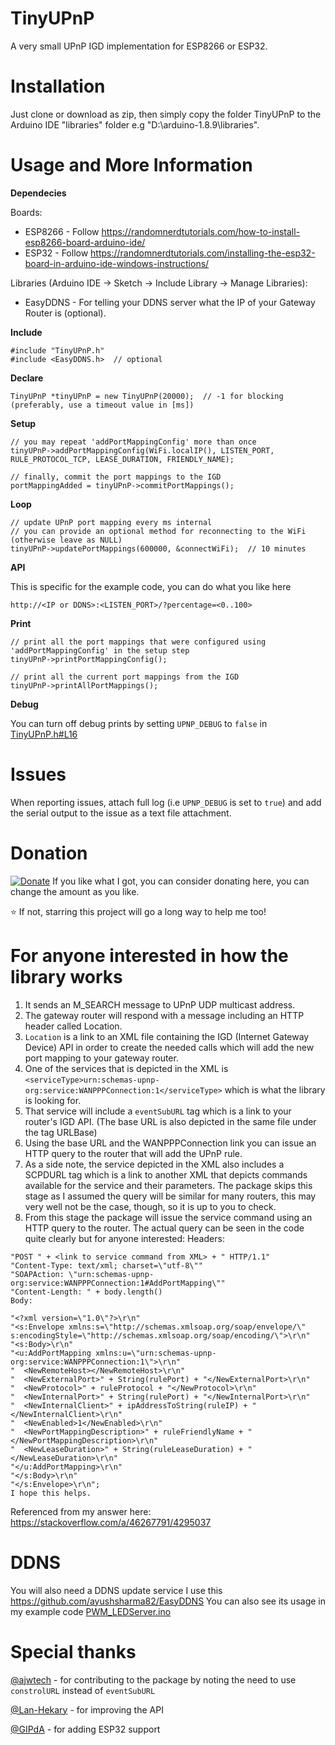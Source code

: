 # TinyUPnP
A very small UPnP IGD implementation for ESP8266 or ESP32.

Installation
=
Just clone or download as zip, then simply copy the folder TinyUPnP to the Arduino IDE "libraries" folder e.g "D:\arduino-1.8.9\libraries".

Usage and More Information
=

**Dependecies**

Boards:
* ESP8266 - Follow https://randomnerdtutorials.com/how-to-install-esp8266-board-arduino-ide/
* ESP32 - Follow https://randomnerdtutorials.com/installing-the-esp32-board-in-arduino-ide-windows-instructions/

Libraries (Arduino IDE -> Sketch -> Include Library -> Manage Libraries):
* EasyDDNS - For telling your DDNS server what the IP of your Gateway Router is (optional).

**Include**
```
#include "TinyUPnP.h"
#include <EasyDDNS.h>  // optional
```

**Declare**
```
TinyUPnP *tinyUPnP = new TinyUPnP(20000);  // -1 for blocking (preferably, use a timeout value in [ms])
```
**Setup**
```
// you may repeat 'addPortMappingConfig' more than once
tinyUPnP->addPortMappingConfig(WiFi.localIP(), LISTEN_PORT, RULE_PROTOCOL_TCP, LEASE_DURATION, FRIENDLY_NAME);

// finally, commit the port mappings to the IGD
portMappingAdded = tinyUPnP->commitPortMappings();
```
**Loop**
```
// update UPnP port mapping every ms internal
// you can provide an optional method for reconnecting to the WiFi (otherwise leave as NULL)
tinyUPnP->updatePortMappings(600000, &connectWiFi);  // 10 minutes
```
**API**

This is specific for the example code, you can do what you like here
```
http://<IP or DDNS>:<LISTEN_PORT>/?percentage=<0..100>
```
**Print**
```
// print all the port mappings that were configured using 'addPortMappingConfig' in the setup step
tinyUPnP->printPortMappingConfig();

// print all the current port mappings from the IGD
tinyUPnP->printAllPortMappings();
```
**Debug**

You can turn off debug prints by setting `UPNP_DEBUG` to `false` in [TinyUPnP.h#L16](https://github.com/ofekp/TinyUPnP/blob/master/src/TinyUPnP.h#L15)

Issues
=
When reporting issues, attach full log (i.e `UPNP_DEBUG` is set to `true`) and add the serial output to the issue as a text file attachment.

Donation
=
[![Donate](https://www.paypalobjects.com/en_US/i/btn/btn_donate_LG.gif)](https://www.paypal.me/ofekpearl/1usd) If you like what I got, you can consider donating here, you can change the amount as you like.

:star: If not, starring this project will go a long way to help me too!

For anyone interested in how the library works
=
1. It sends an M_SEARCH message to UPnP UDP multicast address.
2. The gateway router will respond with a message including an HTTP header called Location.
3. `Location` is a link to an XML file containing the IGD (Internet Gateway Device) API in order to create the needed calls which will add the new port mapping to your gateway router.
4. One of the services that is depicted in the XML is `<serviceType>urn:schemas-upnp-org:service:WANPPPConnection:1</serviceType>` which is what the library is looking for.
5. That service will include a `eventSubURL` tag which is a link to your router's IGD API. (The base URL is also depicted in the same file under the tag URLBase)
6. Using the base URL and the WANPPPConnection link you can issue an HTTP query to the router that will add the UPnP rule.
7. As a side note, the service depicted in the XML also includes a SCPDURL tag which is a link to another XML that depicts commands available for the service and their parameters. The package skips this stage as I assumed the query will be similar for many routers, this may very well not be the case, though, so it is up to you to check.
8. From this stage the package will issue the service command using an HTTP query to the router. The actual query can be seen in the code quite clearly but for anyone interested:
Headers:
```
"POST " + <link to service command from XML> + " HTTP/1.1"
"Content-Type: text/xml; charset=\"utf-8\""
"SOAPAction: \"urn:schemas-upnp-org:service:WANPPPConnection:1#AddPortMapping\""
"Content-Length: " + body.length()
Body:

"<?xml version=\"1.0\"?>\r\n"
"<s:Envelope xmlns:s=\"http://schemas.xmlsoap.org/soap/envelope/\" s:encodingStyle=\"http://schemas.xmlsoap.org/soap/encoding/\">\r\n"
"<s:Body>\r\n"
"<u:AddPortMapping xmlns:u=\"urn:schemas-upnp-org:service:WANPPPConnection:1\">\r\n"
"  <NewRemoteHost></NewRemoteHost>\r\n"
"  <NewExternalPort>" + String(rulePort) + "</NewExternalPort>\r\n"
"  <NewProtocol>" + ruleProtocol + "</NewProtocol>\r\n"
"  <NewInternalPort>" + String(rulePort) + "</NewInternalPort>\r\n"
"  <NewInternalClient>" + ipAddressToString(ruleIP) + "</NewInternalClient>\r\n"
"  <NewEnabled>1</NewEnabled>\r\n"
"  <NewPortMappingDescription>" + ruleFriendlyName + "</NewPortMappingDescription>\r\n"
"  <NewLeaseDuration>" + String(ruleLeaseDuration) + "</NewLeaseDuration>\r\n"
"</u:AddPortMapping>\r\n"
"</s:Body>\r\n"
"</s:Envelope>\r\n";
I hope this helps.
```
Referenced from my answer here:
https://stackoverflow.com/a/46267791/4295037

DDNS
=
You will also need a DDNS update service
I use this https://github.com/ayushsharma82/EasyDDNS
You can also see its usage in my example code [PWM_LEDServer.ino](https://github.com/ofekp/TinyUPnP/blob/master/examples/PWM_LEDServer/PWM_LEDServer.ino)

Special thanks
=
[@ajwtech](https://github.com/ajwtech) - for contributing to the package by noting the need to use `constrolURL` instead of `eventSubURL`

[@Lan-Hekary](https://github.com/Lan-Hekary) - for improving the API

[@GIPdA](https://github.com/GIPdA) - for adding ESP32 support
